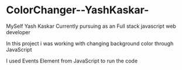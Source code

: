 # ColorChanger--YashKaskar-

MySelf Yash Kaskar
Currently pursuing as an Full stack javascript web developer

In this project i was working with changing background color through JavaScript

I used Events Element from JavaScript to run the code
